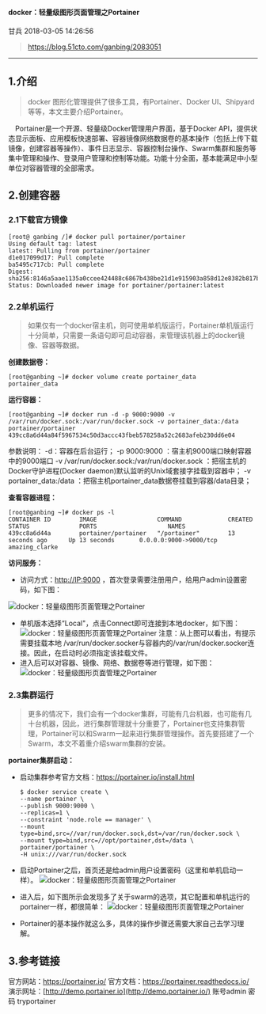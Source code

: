 #### docker：轻量级图形页面管理之Portainer

甘兵 2018-03-05 14:26:56

>   https://blog.51cto.com/ganbing/2083051

---

## 1.介绍

>   docker 图形化管理提供了很多工具，有Portainer、Docker UI、Shipyard等等，本文主要介绍Portainer。

 Portainer是一个开源、轻量级Docker管理用户界面，基于Docker API，提供状态显示面板、应用模板快速部署、容器镜像网络数据卷的基本操作（包括上传下载镜像，创建容器等操作）、事件日志显示、容器控制台操作、Swarm集群和服务等集中管理和操作、登录用户管理和控制等功能。功能十分全面，基本能满足中小型单位对容器管理的全部需求。

## 2.创建容器

### 2.1下载官方镜像

```
[root@ ganbing /]# docker pull portainer/portainer
Using default tag: latest
latest: Pulling from portainer/portainer
d1e017099d17: Pull complete 
ba5495c717cb: Pull complete 
Digest: sha256:8146a5aae1135a0ccee424488c6867b438be21d1e915903a858d12e8382b817b
Status: Downloaded newer image for portainer/portainer:latest
```

### 2.2单机运行

>   如果仅有一个docker宿主机，则可使用单机版运行，Portainer单机版运行十分简单，只需要一条语句即可启动容器，来管理该机器上的docker镜像、容器等数据。

**创建数据卷：**

```
[root@ganbing ~]# docker volume create portainer_data
portainer_data
```

**运行容器：**

```
[root@ganbing ~]# docker run -d -p 9000:9000 -v /var/run/docker.sock:/var/run/docker.sock -v portainer_data:/data portainer/portainer
439cc8a6d44a84f5967534c50d3accc43fbeb578258a52c2683afeb230dd6e04
```

参数说明：
-d：容器在后台运行；
-p 9000:9000 ：宿主机9000端口映射容器中的9000端口
-v /var/run/docker.sock:/var/run/docker.sock ：把宿主机的Docker守护进程(Docker daemon)默认监听的Unix域套接字挂载到容器中；
-v portainer_data:/data ：把宿主机portainer_data数据卷挂载到容器/data目录；

**查看容器进程：**

```
[root@ganbing ~]# docker ps -l
CONTAINER ID        IMAGE                 COMMAND             CREATED             STATUS              PORTS                    NAMES
439cc8a6d44a        portainer/portainer   "/portainer"        13 seconds ago      Up 13 seconds       0.0.0.0:9000->9000/tcp   amazing_clarke
```

**访问服务：**

-   访问方式：[http://IP:9000](http://ip:9000/) ，首次登录需要注册用户，给用户admin设置密码，如下图：

![docker：轻量级图形页面管理之Portainer](https://s1.51cto.com/images/blog/201803/05/5b88849fe1e52c6fb6fa78b74aded19c.png?x-oss-process=image/watermark,size_16,text_QDUxQ1RP5Y2a5a6i,color_FFFFFF,t_100,g_se,x_10,y_10,shadow_90,type_ZmFuZ3poZW5naGVpdGk=)

-   单机版本选择“Local"，点击Connect即可连接到本地docker，如下图：
    ![docker：轻量级图形页面管理之Portainer](https://s1.51cto.com/images/blog/201803/05/d0ac00ebaa10a3cad79cbbe2687b6ab0.png?x-oss-process=image/watermark,size_16,text_QDUxQ1RP5Y2a5a6i,color_FFFFFF,t_100,g_se,x_10,y_10,shadow_90,type_ZmFuZ3poZW5naGVpdGk=)
    注意：从上图可以看出，有提示需要挂载本地 /var/run/docker.socker与容器内的/var/run/docker.socker连接。因此，在启动时必须指定该挂载文件。
-   进入后可以对容器、镜像、网络、数据卷等进行管理，如下图：
    ![docker：轻量级图形页面管理之Portainer](https://s1.51cto.com/images/blog/201803/05/b138b2e9e8f5d0748df6fde86da103c0.png?x-oss-process=image/watermark,size_16,text_QDUxQ1RP5Y2a5a6i,color_FFFFFF,t_100,g_se,x_10,y_10,shadow_90,type_ZmFuZ3poZW5naGVpdGk=)

### 2.3集群运行

>   更多的情况下，我们会有一个docker集群，可能有几台机器，也可能有几十台机器，因此，进行集群管理就十分重要了，Portainer也支持集群管理，Portainer可以和Swarm一起来进行集群管理操作。首先要搭建了一个Swarm，本文不着重介绍swarm集群的安装。

**portainer集群启动：**

-   启动集群参考官方文档：<https://portainer.io/install.html>

    ```
    $ docker service create \
    --name portainer \
    --publish 9000:9000 \
    --replicas=1 \
    --constraint 'node.role == manager' \
    --mount type=bind,src=//var/run/docker.sock,dst=/var/run/docker.sock \
    --mount type=bind,src=//opt/portainer,dst=/data \
    portainer/portainer \
    -H unix:///var/run/docker.sock
    ```

-   启动Portainer之后，首页还是给admin用户设置密码（这里和单机启动一样）。
    ![docker：轻量级图形页面管理之Portainer](https://s1.51cto.com/images/blog/201803/05/35c353abedce986cca4a3c3f91ec4a45.png?x-oss-process=image/watermark,size_16,text_QDUxQ1RP5Y2a5a6i,color_FFFFFF,t_100,g_se,x_10,y_10,shadow_90,type_ZmFuZ3poZW5naGVpdGk=)

-   进入后，如下图所示会发现多了关于swarm的选项，其它配置和单机运行的portainer一样，都很简单：
    ![docker：轻量级图形页面管理之Portainer](https://s1.51cto.com/images/blog/201803/05/c0e9e1e20302f7a8b318173dcce6eabb.png?x-oss-process=image/watermark,size_16,text_QDUxQ1RP5Y2a5a6i,color_FFFFFF,t_100,g_se,x_10,y_10,shadow_90,type_ZmFuZ3poZW5naGVpdGk=)

-   Portainer的基本操作就这么多，具体的操作步骤还需要大家自己去学习理解。

## 3.参考链接

官方网站：<https://portainer.io/> 
官方文档：<https://portainer.readthedocs.io/> 
演示网址：[http://demo.portainer.io](http://demo.portainer.io/) 账号admin 密码 tryportainer